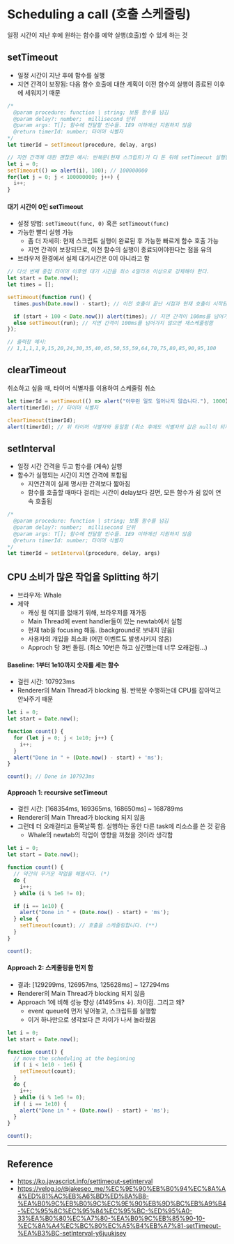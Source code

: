 # Scheduling a call (호출 스케줄링)
일정 시간이 지난 후에 원하는 함수를 예약 실행(호출)할 수 있게 하는 것

## setTimeout
- 일정 시간이 지난 후에 함수를 실행
- 지연 간격이 보장됨: 다음 함수 호출에 대한 계획이 이전 함수의 실행이 종료된 이후에 세워지기 때문

``` javascript
/*
  @param procedure: function | string; 보통 함수를 넘김
  @param delay?: number;  millisecond 단위
  @param args: T[]; 함수에 전달할 인수들. IE9 이하에선 지원하지 않음
  @return timerId: number; 타이머 식별자
*/
let timerId = setTimeout(procedure, delay, args)

// 지연 간격에 대한 괜찮은 예시: 반복문(현재 스크립트)가 다 돈 뒤에 setTimeout 실행됨
let i = 0;
setTimeout(() => alert(i), 100); // 100000000
for(let j = 0; j < 100000000; j++) {
  i++;
}
```

#### 대기 시간이 0인 setTimeout
- 설정 방법: `setTimeout(func, 0)` 혹은 `setTimeout(func)`
- 가능한 빨리 실행 가능
  - 좀 더 자세히: 현재 스크립트 실행이 완료된 후 가능한 빠르게 함수 호출 가능
  - 지연 간격이 보장되므로, 이전 함수의 실행이 종료되어야한다는 점을 유의
- 브라우저 환경에서 실제 대기시간은 0이 아니라고 함

``` javascript
// 다섯 번째 중첩 타이머 이후엔 대기 시간을 최소 4밀리초 이상으로 강제해야 한다.
let start = Date.now();
let times = [];

setTimeout(function run() {
  times.push(Date.now() - start); // 이전 호출이 끝난 시점과 현재 호출이 시작된 시점의 시차를 기록

  if (start + 100 < Date.now()) alert(times); // 지연 간격이 100ms를 넘어가면, array를 얼럿창에 띄워줌
  else setTimeout(run); // 지연 간격이 100ms를 넘어가지 않으면 재스케줄링함
});

// 출력창 예시:
// 1,1,1,1,9,15,20,24,30,35,40,45,50,55,59,64,70,75,80,85,90,95,100
```

## clearTimeout 
취소하고 싶을 때, 타이머 식별자를 이용하여 스케줄링 취소

``` javascript
let timerId = setTimeout(() => alert("아무런 일도 일어나지 않습니다."), 1000);
alert(timerId); // 타이머 식별자

clearTimeout(timerId);
alert(timerId); // 위 타이머 식별자와 동일함 (취소 후에도 식별자의 값은 null이 되지 않습니다.)
```

## setInterval
- 일정 시간 간격을 두고 함수를 (계속) 실행
- 함수가 실행되는 시간이 지연 간격에 포함됨
  - 지연간격이 실제 명시한 간격보다 짧아짐
  - 함수를 호출할 때마다 걸리는 시간이 delay보다 길면, 모든 함수가 쉼 없이 연속 호출됨

``` javascript
/*
  @param procedure: function | string; 보통 함수를 넘김
  @param delay?: number;  millisecond 단위
  @param args: T[]; 함수에 전달할 인수들. IE9 이하에선 지원하지 않음
  @return timerId: number; 타이머 식별자
*/
let timerId = setInterval(procedure, delay, args)
```

## CPU 소비가 많은 작업을 Splitting 하기
- 브라우저: Whale
- 제약
  - 캐싱 될 여지를 없애기 위해, 브라우저를 재가동
  - Main Thread에 event handler들이 있는 newtab에서 실험
  - 현재 tab을 focusing 해둠. (background로 보내지 않음)
  - 사용자의 개입을 최소화 (어떤 이벤트도 발생시키지 않음)
  - Approch 당 3번 돌림. (최소 10번은 하고 싶긴했는데 너무 오래걸림...)

#### Baseline: 1부터 1e10까지 숫자를 세는 함수
- 걸린 시간: 107923ms
- Renderer의 Main Thread가 blocking 됨. 반복문 수행하는데 CPU를 잡아먹고 안놔주기 때문

``` javascript
let i = 0;
let start = Date.now();

function count() {
  for (let j = 0; j < 1e10; j++) {
    i++;
  }
  alert("Done in " + (Date.now() - start) + 'ms');
}

count(); // Done in 107923ms
```

#### Approach 1: recursive setTimeout
- 걸린 시간: [168354ms, 169365ms, 168650ms] ~ 168789ms
- Renderer의 Main Thread가 blocking 되지 않음
- 그런데 더 오래걸리고 들쭉날쭉 함. 실행하는 동안 다른 task에 리소스를 쓴 것 같음
  - Whale의 newtab의 작업이 영향을 끼쳤을 것이라 생각함

``` javascript
let i = 0;
let start = Date.now();

function count() {
  // 약간의 무거운 작업을 해봅시다. (*)
  do {
    i++;
  } while (i % 1e6 != 0);

  if (i == 1e10) {
    alert("Done in " + (Date.now() - start) + 'ms');
  } else {
    setTimeout(count); // 호출을 스케줄링합니다. (**) 
  }
}

count();
```

#### Approach 2: 스케줄링을 먼저 함
- 결과: [129299ms, 126957ms, 125628ms] ~ 127294ms
- Renderer의 Main Thread가 blocking 되지 않음
- Approach 1에 비해 성능 향상 (41495ms ↓). 차이점. 그리고 왜?
  - event queue에 먼저 넣어놓고, 스크립트를 실행함
  - 이거 하나만으로 생각보다 큰 차이가 나서 놀라웠음

``` javascript
let i = 0;
let start = Date.now();

function count() {
  // move the scheduling at the beginning
  if ( i < 1e10 - 1e6) {
    setTimeout(count);  
  }
  do {
    i++;
  } while (i % 1e6 != 0);
  if ( i == 1e10) {
    alert("Done in " + (Date.now() - start) + 'ms');
  }
}

count();
```

---
## Reference
- https://ko.javascript.info/settimeout-setinterval
- https://velog.io/@jakeseo_me/%EC%9E%90%EB%B0%94%EC%8A%A4%ED%81%AC%EB%A6%BD%ED%8A%B8-%EA%B0%9C%EB%B0%9C%EC%9E%90%EB%9D%BC%EB%A9%B4-%EC%95%8C%EC%95%84%EC%95%BC-%ED%95%A0-33%EA%B0%80%EC%A7%80-%EA%B0%9C%EB%85%90-10-%EC%8A%A4%EC%BC%80%EC%A5%B4%EB%A7%81-setTimeout-%EA%B3%BC-setInterval-y6juukjsey